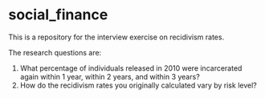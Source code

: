 # social_finance

This is a repository for the interview exercise on recidivism rates.

The research questions are:

1. What percentage of individuals released in 2010 were incarcerated again within 1 year, within 2 years, and within 3 years?
2. How do the recidivism rates you originally calculated vary by risk level?